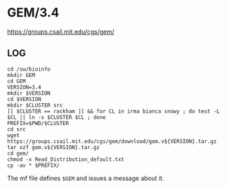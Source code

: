 GEM/3.4
=======

<https://groups.csail.mit.edu/cgs/gem/>


LOG
---

    cd /sw/bioinfo
    mkdir GEM
    cd GEM
    VERSION=3.4
    mkdir $VERSION
    cd $VERSION
    mkdir $CLUSTER src
    [[ $CLUSTER == rackham ]] && for CL in irma bianca snowy ; do test -L $CL || ln -s $CLUSTER $CL ; done
    PREFIX=$PWD/$CLUSTER
    cd src
    wget https://groups.csail.mit.edu/cgs/gem/download/gem.v${VERSION}.tar.gz
    tar xzf gem.v${VERSION}.tar.gz 
    cd gem/
    chmod -x Read_Distribution_default.txt 
    cp -av * $PREFIX/

The mf file defines `$GEM` and issues a message about it.

